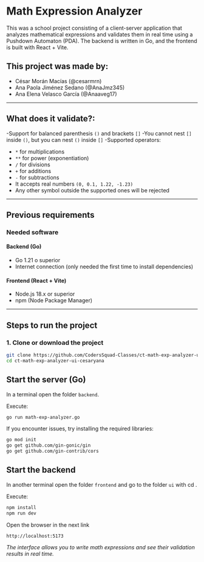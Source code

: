 # Math Expression Analyzer

This was a school project consisting of a client-server application that analyzes mathematical expressions and validates them in real time using a Pushdown Automaton (PDA). The backend is written in Go, and the frontend is built with React + Vite.

## This project was made by:
- César Morán Macías (@cesarmrn)
- Ana Paola Jiménez Sedano (@AnaJmz345)
- Ana Elena Velasco García (@Anaaveg17)

---
## What does it validate?:
-Support for balanced parenthesis `()` and brackets `[]`
-You cannot nest `[]` inside `()`, but you can nest `()` inside `[]`
-Supported operators:
  - `*` for multiplications
  - `**` for power (exponentiation) 
  - `/` for divisions
  - `+` for additions
  - `-` for subtractions
- It accepts real numbers `(0, 0.1, 1.22, -1.23)`
- Any other symbol outside the supported ones will be rejected
---
## Previous requirements

### Needed software

#### Backend (Go)
- Go 1.21 o superior
- Internet connection (only needed the first time to install dependencies)

#### Frontend (React + Vite)
- Node.js 18.x or superior
- npm (Node Package Manager)

---

## Steps to run the project

### 1. Clone or download the project

```bash
git clone https://github.com/CodersSquad-Classes/ct-math-exp-analyzer-ui-cesaryana
cd ct-math-exp-analyzer-ui-cesaryana
```

## Start the server (Go)

In a terminal open the folder `backend`.

Execute:

```bash
go run math-exp-analyzer.go
```
If you encounter issues, try installing the required libraries:

```bash
go mod init
go get github.com/gin-gonic/gin
go get github.com/gin-contrib/cors
```

## Start the backend

In another terminal open the folder `frontend` and go to the folder `ui` with cd .

Execute:

```bash
npm install
npm run dev
```
Open the browser in the next link
```bash
http://localhost:5173
```

*The interface allows you to write math expressions and see their validation results in real time.*


